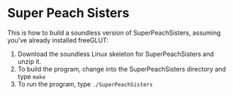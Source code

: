 # Super Peach Sisters

This is how to build a soundless version of SuperPeachSisters, assuming you've
already installed freeGLUT:

1. Download the soundless Linux skeleton for SuperPeachSisters and unzip it.
2. To build the program, change into the SuperPeachSisters directory and type
	`make`
3. To run the program, type
	`./SuperPeachSisters`

